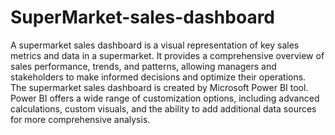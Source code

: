 # SuperMarket-sales-dashboard
A supermarket sales dashboard is a visual representation of key sales metrics and data in a supermarket. It provides a comprehensive overview of sales performance, trends, and patterns, allowing managers and stakeholders to make informed decisions and optimize their operations.  
The supermarket sales dashboard is created by Microsoft Power BI tool. Power BI offers a wide range of customization options, including advanced calculations, custom visuals, and the ability to add additional data sources for more comprehensive analysis.
